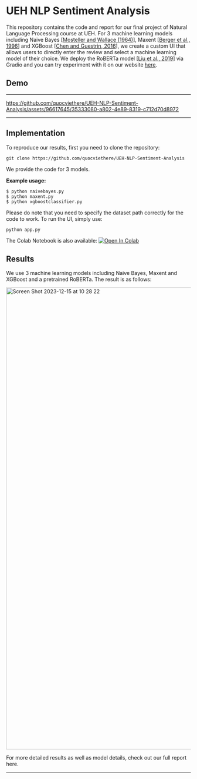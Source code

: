 # UEH NLP Sentiment Analysis
This repository contains the code and report for our final project of Natural Language Processing course at UEH. For 3 machine learning models including Naive Bayes [[Mosteller and Wallace (1964)](https://www.tandfonline.com/doi/abs/10.1080/01621459.1963.10500849)], Maxent [[Berger et al., 1996](https://dl.acm.org/doi/10.5555/234285.234289)] and XGBoost [[Chen and Guestrin, 2016](https://dl.acm.org/doi/10.1145/2939672.2939785)], we create a custom UI that allows users to directly enter the review and select a machine learning model of their choice. We deploy the RoBERTa model [[Liu et al., 2019](https://arxiv.org/abs/1907.11692)] via Gradio and you can try experiment with it on our website [here](https://ueh-nlp.github.io/).


## Demo
---
https://github.com/quocviethere/UEH-NLP-Sentiment-Analysis/assets/96617645/35333080-a802-4e89-8319-c712d70d8972

---

## Implementation

To reproduce our results, first you need to clone the repository:

```
git clone https://github.com/quocviethere/UEH-NLP-Sentiment-Analysis
```

We provide the code for 3 models. 

**Example usage:**

```
$ python naivebayes.py
$ python maxent.py
$ python xgboostclassifier.py
```

Please do note that you need to specify the dataset path correctly for the code to work. To run the UI, simply use:

```
python app.py
```

The Colab Notebook is also available:
[![Open In Colab](https://colab.research.google.com/assets/colab-badge.svg)](https://colab.research.google.com/drive/1xVJJBzXdzL3dGXZQw9glIKw7c7IcJ77f?usp=sharing)

## Results

We use 3 machine learning models including Naive Bayes, Maxent and XGBoost and a pretrained RoBERTa. The result is as follows:

<img width="1255" alt="Screen Shot 2023-12-15 at 10 28 22" src="https://github.com/quocviethere/UEH-NLP-Sentiment-Analysis/assets/96617645/395ba14c-4125-4c32-ab07-b5ab73af7f93">

For more detailed results as well as model details, check out our full report here.

---








